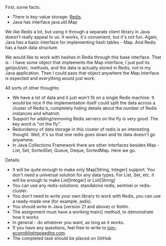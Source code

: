 First, some facts:
- There is key-value storage: [Redis](https://redis.io/).
- Java has interface java.util.Map

We like Redis a lot, but using it through a separate client library in Java doesn't really appeal to us. It works, it's convenient, but it's not fun.
Again, Java has a basic interface for implementing hash tables - Map. And Redis has a hash data structure.

We would like to work with hashes in Redis through this base interface. That is - I have some object that implements the Map interface, 
I just pull its get/put/etc. methods, and the data is actually stored in Redis, not in my Java application.
Then I could pass that object anywhere the Map interface is expected and everything would just work.

All sorts of other thoughts:
- We have a lot of data and it just won't fit on a single Redis machine. It would be nice if the implementation itself could split the data across a cluster of Redis's, completely hiding details about the number of Redis instances and whatnot.
- Support for adding/removing Redis servers on the fly is very good. The key word is "on the fly".
- Redundancy of data storage in this cluster of redis is an interesting thought. Well, it's so that one redis goes down and its data doesn't go anywhere.
- In Java Collections Framework there are other interfaces besides Map - List, Set, SortedSet, Queue, Deque, SortedMap. Here we go.

Details:
- It will be quite enough to make only Map[String, Integer] support. You don't need a universal solution for any data types. For List, Set, etc. it will be enough to make List[Integer] or List[String]
- You can use any redis-solutions: standalone redis, sentinel or redis-cluster.
- You don't need to write your own library to work with Redis, you can use a ready-made one (for example, jedis).
- You should write in Java (version 21 and above) or Kotlin.
- The assignment must have a working main() method, to demonstrate how it works
- In general - do whatever you want, as long as it works.
- If you have any questions, feel free to write to join-ecom@lightspeedhq.com.
- The completed task should be placed on GitHub
